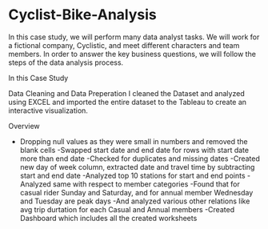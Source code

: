 # Cyclist-Bike-Analysis
In this case study, we will perform many data analyst tasks. We will work for a fictional company, Cyclistic, and meet different characters and team members. In order to answer the key business questions, we will follow the steps of the data analysis process.

In this Case Study

Data Cleaning and Data Preperation I cleaned the Dataset and analyzed using EXCEL and imported the entire dataset to the Tableau to create an interactive visualization.

Overview

- Dropping null values as they were small in numbers and removed the blank cells
-Swapped start date and end date for rows with start date more than end date
-Checked for duplicates and missing dates
-Created new day of week column, extracted date and travel time by subtracting start and end date
-Analyzed top 10 stations for start and end points
-Analyzed same with respect to member categories
-Found that for casual rider Sunday and Saturday, and for annual member Wednesday and Tuesday are peak days
-And analyzed various other relations like avg trip durtation for each Casual and Annual members
-Created Dashboard which includes all the created worksheets
